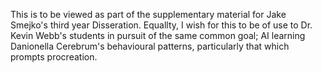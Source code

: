 This is to be viewed as part of the supplementary material for Jake Smejko's third year Disseration. 
Equallty, I wish for this to be of use to Dr. Kevin Webb's students in pursuit of the same common goal; AI learning Danionella Cerebrum's behavioural patterns, particularly that which prompts procreation. 
